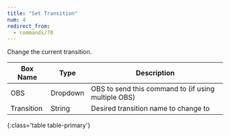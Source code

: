 ```yaml
---
title: "Set Transition"
num: 4
redirect_from:
  - commands/70
---
```


Change the current transition.

| Box Name | Type | Description | 
|-------|--------|--------
|OBS|Dropdown|OBS to send this command to (if using multiple OBS)|
|Transition|	String|	Desired transition name to change to
{:class='table table-primary'}









